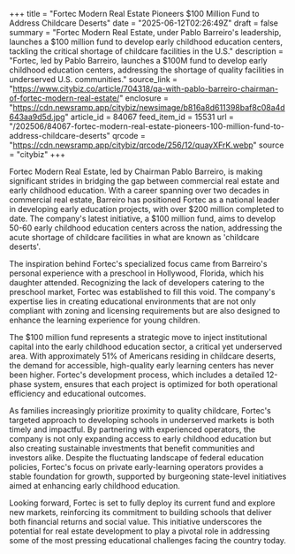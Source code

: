 +++
title = "Fortec Modern Real Estate Pioneers $100 Million Fund to Address Childcare Deserts"
date = "2025-06-12T02:26:49Z"
draft = false
summary = "Fortec Modern Real Estate, under Pablo Barreiro's leadership, launches a $100 million fund to develop early childhood education centers, tackling the critical shortage of childcare facilities in the U.S."
description = "Fortec, led by Pablo Barreiro, launches a $100M fund to develop early childhood education centers, addressing the shortage of quality facilities in underserved U.S. communities."
source_link = "https://www.citybiz.co/article/704318/qa-with-pablo-barreiro-chairman-of-fortec-modern-real-estate/"
enclosure = "https://cdn.newsramp.app/citybiz/newsimage/b816a8d611398baf8c08a4d643aa9d5d.jpg"
article_id = 84067
feed_item_id = 15531
url = "/202506/84067-fortec-modern-real-estate-pioneers-100-million-fund-to-address-childcare-deserts"
qrcode = "https://cdn.newsramp.app/citybiz/qrcode/256/12/quayXFrK.webp"
source = "citybiz"
+++

<p>Fortec Modern Real Estate, led by Chairman Pablo Barreiro, is making significant strides in bridging the gap between commercial real estate and early childhood education. With a career spanning over two decades in commercial real estate, Barreiro has positioned Fortec as a national leader in developing early education projects, with over $200 million completed to date. The company's latest initiative, a $100 million fund, aims to develop 50-60 early childhood education centers across the nation, addressing the acute shortage of childcare facilities in what are known as 'childcare deserts'.</p><p>The inspiration behind Fortec's specialized focus came from Barreiro's personal experience with a preschool in Hollywood, Florida, which his daughter attended. Recognizing the lack of developers catering to the preschool market, Fortec was established to fill this void. The company's expertise lies in creating educational environments that are not only compliant with zoning and licensing requirements but are also designed to enhance the learning experience for young children.</p><p>The $100 million fund represents a strategic move to inject institutional capital into the early childhood education sector, a critical yet underserved area. With approximately 51% of Americans residing in childcare deserts, the demand for accessible, high-quality early learning centers has never been higher. Fortec's development process, which includes a detailed 12-phase system, ensures that each project is optimized for both operational efficiency and educational outcomes.</p><p>As families increasingly prioritize proximity to quality childcare, Fortec's targeted approach to developing schools in underserved markets is both timely and impactful. By partnering with experienced operators, the company is not only expanding access to early childhood education but also creating sustainable investments that benefit communities and investors alike. Despite the fluctuating landscape of federal education policies, Fortec's focus on private early-learning operators provides a stable foundation for growth, supported by burgeoning state-level initiatives aimed at enhancing early childhood education.</p><p>Looking forward, Fortec is set to fully deploy its current fund and explore new markets, reinforcing its commitment to building schools that deliver both financial returns and social value. This initiative underscores the potential for real estate development to play a pivotal role in addressing some of the most pressing educational challenges facing the country today.</p>